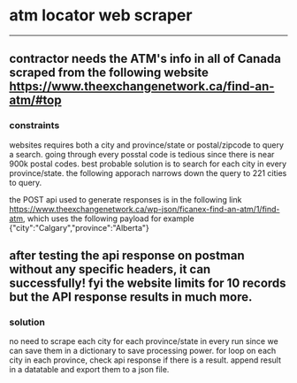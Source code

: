 # atm locator web scraper
---
contractor needs the ATM's info in all of Canada scraped from the following website https://www.theexchangenetwork.ca/find-an-atm/#top
---
### constraints

websites requires both a city and province/state or postal/zipcode to query a search. going through every posstal code is tedious since there is near 900k postal codes. best probable solution is to search for each city in every province/state. the following apporach narrows down the query to 221 cities to query.

the POST api used to generate responses is in the following link https://www.theexchangenetwork.ca/wp-json/ficanex-find-an-atm/1/find-atm, which uses the following payload for example {"city":"Calgary","province":"Alberta"}

after testing the api response on postman without any specific headers, it can successfully! fyi the website limits for 10 records but the API response results in much more.
---
### solution

no need to scrape each city for each province/state in every run since we can save them in a dictionary to save processing power.
for loop on each city in each province, check api response if there is a result. append result in a datatable and export them to a json file.
